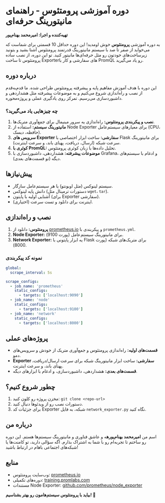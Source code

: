 # دوره آموزشی پرومتئوس - راهنمای مانیتورینگ حرفه‌ای

**تهیه‌کننده و اجرا: امیرمحمد بهنام‌پور**

به دوره آموزشی **پرومتئوس** خوش اومدید! این دوره حداقل 10 قسمتی برای شماست که می‌خواید از صفر تا صد با سیستم مانیتورینگ قدرتمند پرومتئوس آشنا بشید و بتونید زیرساخت‌های خودتون رو مثل حرفه‌ای‌ها مانیتور کنید. تو این دوره، از نصب ساده پرومتئوس تا ساخت Exporterهای سفارشی و کار با PromQL رو یاد می‌گیرید.

## درباره دوره
این دوره با هدف آموزش مفاهیم پایه و پیشرفته پرومتئوس طراحی شده. ما قدم‌به‌قدم از نصب و راه‌اندازی شروع می‌کنیم و به موضوعات پیشرفته مثل هشداردهی و داشبوردسازی می‌رسیم. تمرکز روی یادگیری عملی و پروژه‌محوره.

### چه چیزهایی یاد می‌گیرید؟
1. **نصب و پیکربندی پرومتئوس:** راه‌اندازی یه سرور مینیمال برای جمع‌آوری متریک‌ها.
2. **مانیتورینگ سیستم:** استفاده از Node Exporter برای معیارهای سیستم‌عامل (CPU، حافظه، دیسک).
3. **سرویس های Exporter سفارشی:** ساخت ابزار اختصاصی با Flask برای مانیتورینگ سرعت شبکه (ارسال، دریافت، پهنای باند، و سرعت اینترنت).
4. **کوئری با PromQL:** تحلیل داده‌ها با زبان کوئری پرومتئوس.
5. **موضوعات پیشرفته:** هشداردهی، داشبوردسازی با Grafana، و ادغام با سیستم‌های دیگه (تو قسمت‌های بعدی).

## پیش‌نیازها
- سیستم لینوکس (مثل اوبونتو) یا هر سیستم‌عامل سازگار.
- دانش پایه لینوکس (دستورات ترمینال مثل `wget`، `tar`).
- آشنایی اولیه با پایتون (برای Exporter سفارشی).
- اینترنت برای دانلود و تست سرعت (اختیاری).

## نصب و راه‌اندازی
1. **پرومتئوس:** دانلود از [prometheus.io](https://prometheus.io) و پیکربندی با `prometheus.yml`.
2. **Node Exporter:** برای مانیتورینگ سیستم‌عامل (پورت 9100).
3. **Network Exporter:** یه ابزار پایتونی با Flask برای متریک‌های شبکه (پورت 8000).

### نمونه کد پیکربندی
```yaml
global:
  scrape_interval: 5s

scrape_configs:
  - job_name: 'prometheus'
    static_configs:
      - targets: ['localhost:9090']
  - job_name: 'node'
    static_configs:
      - targets: ['localhost:9100']
  - job_name: 'network'
    static_configs:
      - targets: ['localhost:8000']
```

## پروژه‌های عملی
- **قسمت‌های اولیه:** راه‌اندازی پرومتئوس و جمع‌آوری متریک از خودش و سرویس‌های دمو.
- **Exporter سفارشی:** ساخت ابزار مانیتورینگ شبکه برای سرعت ارسال/دریافت، پهنای باند، و سرعت اینترنت.
- **قسمت‌های بعدی:** هشداردهی، داشبوردسازی، و ادغام با ابزارهای دیگه.

## چطور شروع کنیم؟
1. مخزن پروژه رو کلون کنید: `git clone <repo-url>`
2. دستورات نصب رو از ویدئوها دنبال کنید.
3. برای جزئیات کد Exporter شبکه، به فایل `network_exporter.py` نگاه کنید.

## درباره من
اسم من **امیرمحمد بهنام‌پوره**ه و عاشق فناوری و مانیتورینگ سیستم‌ها هستم. این دوره رو ساختم تا تجربه‌ام رو با شما به اشتراک بذارم. اگه سؤالی دارید، تو کامنت‌ها یا شبکه‌های اجتماعی باهام در ارتباط باشید!

## منابع
- وب‌سایت پرومتئوس: [prometheus.io](https://prometheus.io)
- دوره‌های تکمیلی: [training.promlabs.com](https://training.promlabs.com)
- مستندات Node Exporter: [github.com/prometheus/node_exporter](https://github.com/prometheus/node_exporter)

**بیاید با پرومتئوس سیستم‌هامون رو بهتر بشناسیم! 🚀**
